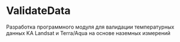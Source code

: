 # ValidateData
Разработка программного модуля для валидации температурных данных KA Landsat и Terra/Aqua на основе наземных измерений
